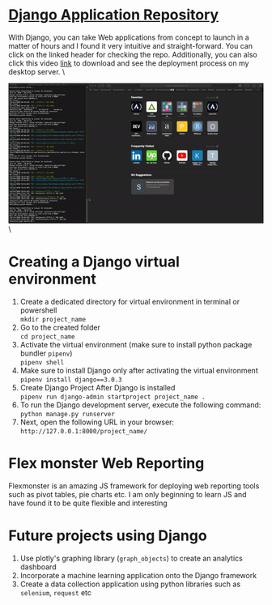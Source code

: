 # [Django Application Repository](https://github.com/obaidhoque/django_analytics_app)
With Django, you can take Web applications from concept to launch in a matter of hours and I found it very intuitive and straight-forward. You can click on the linked header for checking the repo. Additionally, you can also click this video [link](django_app_flexmonster.mov) to download and see the deployment process on my desktop server. \ 

![Analytics App](django_app_flexmonster.gif) \

# Creating a Django virtual environment
1. Create a dedicated directory for virtual environment in terminal or powershell\
    `mkdir project_name `
2. Go to the created folder\
    `cd project_name`
3. Activate the virtual environment (make sure to install python package bundler `pipenv`)\
    `pipenv shell`
4. Make sure to install Django only after activating the virtual environment\
    `pipenv install django==3.0.3`
5. Create Django Project After Django is installed\
    `pipenv run django-admin startproject project_name .`
6. To run the Django development server, execute the following command:\
    `python manage.py runserver`
7. Next, open the following URL in your browser:\
    `http://127.0.0.1:8000/project_name/`

# Flex monster Web Reporting
Flexmonster is an amazing JS framework for deploying web reporting tools such as pivot tables, pie charts etc. I am only beginning to learn JS and have found it to be quite flexible and interesting

# Future projects using Django
1. Use plotly's graphing library (`graph_objects`) to create an analytics dashboard
2. Incorporate a machine learning application onto the Django framework
3. Create a data collection application using python libraries such as `selenium`, `request` etc


